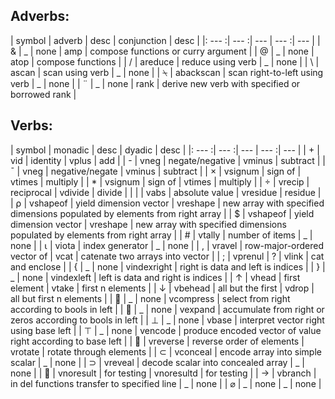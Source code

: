
## Adverbs:

| symbol | adverb | desc | conjunction | desc |
|: --- :| --- :| --- | --- :| --- |
| & | _ | none | amp | compose functions or curry argument | 
| @ | _ | none | atop | compose functions | 
| / | areduce | reduce using verb | _ | none | 
| \ | ascan | scan using verb | _ | none | 
| &#x2340; | abackscan | scan right-to-left using verb | _ | none | 
| &#x00a8; | _ | none | rank | derive new verb with specified or borrowed rank | 



## Verbs:

| symbol | monadic | desc | dyadic | desc |
|: --- :| --- :| --- | --- :| --- |
| + | vid | identity | vplus | add | 
| - | vneg | negate/negative | vminus | subtract | 
| &#x00af; | vneg | negative/negate | vminus | subtract | 
| &#x00d7; | vsignum | sign of | vtimes | multiply | 
| * | vsignum | sign of | vtimes | multiply | 
| &#x00f7; | vrecip | reciprocal | vdivide | divide | 
| | | vabs | absolute value | vresidue | residue | 
| &#x2374; | vshapeof | yield dimension vector | vreshape | new array with specified dimensions populated by elements from right array | 
| $ | vshapeof | yield dimension vector | vreshape | new array with specified dimensions populated by elements from right array | 
| # | vtally | number of items | _ | none | 
| &#x2373; | viota | index generator | _ | none | 
| , | vravel | row-major-ordered vector of | vcat | catenate two arrays into vector | 
| ; | vprenul | ? | vlink | cat and enclose | 
| { | _ | none | vindexright | right is data and left is indices | 
| } | _ | none | vindexleft | left is data and right is indices | 
| &#x2191; | vhead | first element | vtake | first n elements | 
| &#x2193; | vbehead | all but the first | vdrop | all but first n elements | 
| &#x001f; | _ | none | vcompress | select from right according to bools in left | 
| &#x001e; | _ | none | vexpand | accumulate from right or zeros according to bools in left | 
| &#x22a5; | _ | none | vbase | interpret vector right using base left | 
| &#x22a4; | _ | none | vencode | produce encoded vector of value right according to base left | 
| &#x233d; | vreverse | reverse order of elements | vrotate | rotate through elements | 
| &#x2282; | vconceal | encode array into simple scalar | _ | none | 
| &#x2283; | vreveal | decode scalar into concealed array | _ | none | 
| &#x2361; | vnoresult | for testing | vnoresultd | for testing | 
| &#x2192; | vbranch | in del functions transfer to specified line | _ | none | 
| &#x2300; | _ | none | _ | none | 


